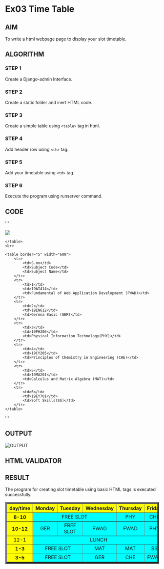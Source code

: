 # Ex03 Time Table

## AIM
To write a html webpage page to display your slot timetable.

## ALGORITHM
### STEP 1
Create a Django-admin Interface.

### STEP 2
Create a static folder and inert HTML code.

### STEP 3
Create a simple table using ```<table>``` tag in html.

### STEP 4
Add header row using ```<th>``` tag.

### STEP 5
Add your timetable using ```<td>``` tag.

### STEP 6
Execute the program using runserver command.

## CODE
'''
<!DOCTYPE html>
<html>
<head>
    <title> "timetable" </title>
</head>
<img src="logo.png">
<body>
    <table border="5" width="600">
        <tr>
            <th bgcolor="yellow" >day/time</th>
            <th bgcolor="yellow" >Monday</th>
            <th bgcolor="yellow" >Tuesday</th>
            <th bgcolor="yellow" >Wednesday</th>
            <th bgcolor="yellow">Thursday</th>
            <th bgcolor="yellow">Friday</th>
        </tr>
        <tr>
            <th align="center" bgcolor="yellow">8-10</th>
            <td align="center" bgcolor="cyan" colspan="3">FREE SLOT</td>
            <td align="center" bgcolor="cyan">PHY</td>
            <td align="center" bgcolor="cyan">CHE</td>
        </tr>
        <tr>
            <th align="center" bgcolor="yellow">10-12</th>
            <td align="center" bgcolor="cyan">GER</td>
            <td align="center" bgcolor="cyan">FREE SLOT</td>
            <td align="center" bgcolor="cyan">FWAD</td>
            <td align="center" bgcolor="cyan">FWAD</td>
            <td align="center" bgcolor="cyan">PHY</td>
        </tr>
        <tr>
            <td align="center" bgcolor="yellow">12-1</td>
            <td align="center" bgcolor="cyan" colspan="5">LUNCH</td>
        </tr>
        <tr>
            <th align="center" bgcolor="yellow">1-3</td>
            <td colspan="2" align="center" bgcolor="cyan">FREE SLOT</td>
            <td align="center" bgcolor="cyan">MAT</td>
            <td align="center" bgcolor="cyan">MAT</td>
            <td align="center" bgcolor="cyan">SS</td>
        </tr>
        <tr>
            <th align="center" bgcolor="yellow">3-5</th>
            <td colspan="2" align="center" bgcolor="cyan">FREE SLOT</td>
            <td align="center" bgcolor="cyan">GER</td>
            <td align="center" bgcolor="cyan">CHE</td>
            <td align="center" bgcolor="cyan">FWAD</td>
        </tr>

    </table>
    <br>

    <table border="5" width="600">
        <tr>
            <td>S.no</td>
            <td>Subject Code</td>    
            <td>Subject Name</td>    
        </tr>
        <tr>
            <td>1</td>
            <td>19AI414</td>
            <td>Fundamental of Web Application Development (FWAD)</td>
        </tr>
        <tr>
            <td>2</td>
            <td>19EN612</td>
            <td>Germna Basic (GER)</td>
        </tr>
        <tr>
            <td>3</td>
            <td>19PH206</td>
            <td>Physical Information Technology(PHY)</td>
        </tr>
        <tr>
            <td>4</td>
            <td>19CY205</td>
            <td>Principles of Chemistry in Engineering (CHE)</td>
        </tr>
        <tr>
            <td>5</td>
            <td>19MA201</td>
            <td>Calculus and Matrix Algebra (MAT)</td>
        </tr>
        <tr>
            <td>6</td>
            <td>19EY701</td>
            <td>Soft Skills(SS)</td>
        </tr>
    </table>
</body>
</html>
'''

## OUTPUT

![OUTPUT](http://girithickrohan.student.saveetha.in:8000/statiC/images/Screenshot15.png?raw=true)

## HTML VALIDATOR

## RESULT
The program for creating slot timetable using basic HTML tags is executed successfully.
